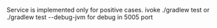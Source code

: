 Service is implemented only for positive cases.
ivoke 
./gradlew test or ./gradlew test --debug-jvm for debug in 5005 port
